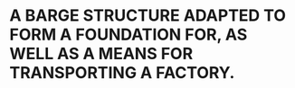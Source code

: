 # A BARGE STRUCTURE ADAPTED TO FORM A FOUNDATION FOR, AS WELL AS A MEANS FOR TRANSPORTING A FACTORY.